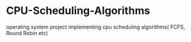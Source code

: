 # CPU-Scheduling-Algorithms
operating system project implementing cpu scheduling algorithms( FCFS, Round Robin etc)
